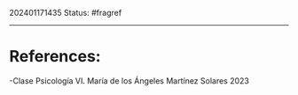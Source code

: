 202401171435
Status: #fragref 


---
# References:
-Clase Psicología VI. María de los Ángeles Martínez Solares 2023